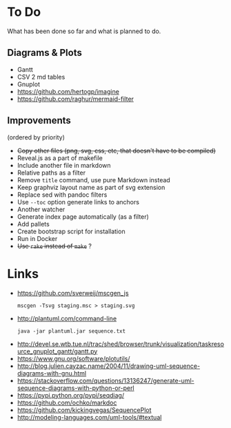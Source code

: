 # To Do

What has been done so far and what is planned to do.

## Diagrams & Plots

* Gantt
* CSV 2 md tables
* Gnuplot
* https://github.com/hertogp/imagine
* https://github.com/raghur/mermaid-filter

## Improvements

(ordered by priority)

* ~~Copy other files (png, svg, css, etc, that doesn't have to be compiled)~~
* Reveal.js as a part of makefile
* Include another file in markdown
* Relative paths as a filter
* Remove `title` command, use pure Markdown instead
* Keep graphviz layout name as part of svg extension
* Replace sed with pandoc filters
* Use `--toc` option generate links to anchors
* Another watcher
* Generate index page automatically (as a filter)
* Add pallets
* Create bootstrap script for installation
* Run in Docker
* ~~Use `rake` instead of `make`~~ ?

# Links

* https://github.com/sverweij/mscgen_js
  ```
  mscgen -Tsvg staging.msc > staging.svg
  ```
* http://plantuml.com/command-line
  ```
  java -jar plantuml.jar sequence.txt
  ```
* http://devel.se.wtb.tue.nl/trac/shed/browser/trunk/visualization/taskresource_gnuplot_gantt/gantt.py
* https://www.gnu.org/software/plotutils/
* http://blog.julien.cayzac.name/2004/11/drawing-uml-sequence-diagrams-with-gnu.html
* https://stackoverflow.com/questions/13136247/generate-uml-sequence-diagrams-with-python-or-perl
* https://pypi.python.org/pypi/seqdiag/
* https://github.com/ochko/markdoc
* https://github.com/kickingvegas/SequencePlot
* http://modeling-languages.com/uml-tools/#textual
